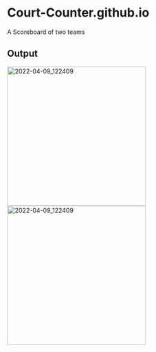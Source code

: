 # Court-Counter.github.io
A Scoreboard of two teams
## Output
<img width="322" alt="2022-04-09_122409" src="https://user-images.githubusercontent.com/75488050/206860440-a634c63c-1cc3-4abe-8598-decf0b3808f2.png">   <img width="322" alt="2022-04-09_122409" src="https://user-images.githubusercontent.com/75488050/206860585-16e4f197-9422-4817-9a16-21823e27abe1.png">
